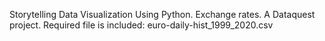 Storytelling Data Visualization Using Python. Exchange rates. A Dataquest project. Required file is included: euro-daily-hist_1999_2020.csv